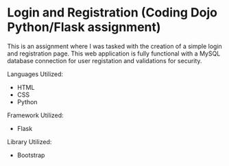 # Login and Registration (Coding Dojo Python/Flask assignment)

This is an assignment where I was tasked with the creation of a simple login and registration page. This web application is fully functional with a MySQL database connection for user registation and validations for security.

Languages Utilized:
<ul>
  <li>HTML</li>
  <li>CSS</li>
  <li>Python</li>
</ul>

Framework Utilized:
<ul>
  <li>Flask</li>
</ul>

Library Utilized:
<ul>
  <li>Bootstrap</li>
</ul>
